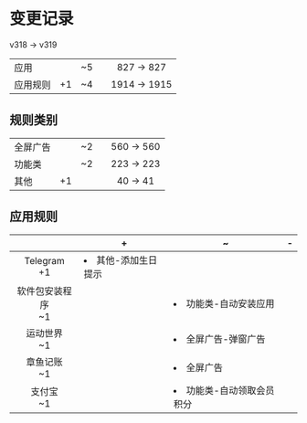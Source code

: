 # 变更记录

v318 -> v319

||||||
|-|:-:|:-:|:-:|:-:|
|应用||~5||827 -> 827|
|应用规则|+1|~4||1914 -> 1915|

## 规则类别

||||||
|-|:-:|:-:|:-:|:-:|
|全屏广告||~2||560 -> 560|
|功能类||~2||223 -> 223|
|其他|+1|||40 -> 41|

## 应用规则

||+|~|-|
|:-:|-|-|-|
|Telegram<br>+1|<li>其他-添加生日提示|||
|软件包安装程序<br>~1||<li>功能类-自动安装应用||
|运动世界<br>~1||<li>全屏广告-弹窗广告||
|章鱼记账<br>~1||<li>全屏广告||
|支付宝<br>~1||<li>功能类-自动领取会员积分||
